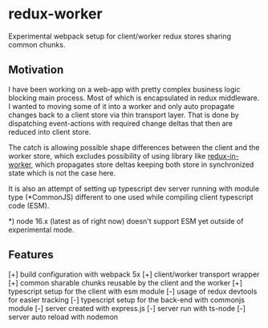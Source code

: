 # redux-worker

Experimental webpack setup for client/worker redux stores sharing common chunks.

## Motivation

I have been working on a web-app with pretty complex business logic blocking main process. Most of which is encapsulated in redux middleware.
I wanted to moving some of it into a worker and only auto propagate changes back to a client store via thin transport layer. That is done by dispatching event-actions with required change deltas that then are reduced into client store.

The catch is allowing possible shape differences between the client and the worker store, which excludes possibility of using library like [redux-in-worker](https://www.npmjs.com/package/redux-in-worker), which propagates store deltas keeping both store in synchronized state which is not the case here.

It is also an attempt of setting up typescript dev server running with module type (\*CommonJS) different to one used while compiling client typescript code (ESM).

\*) node 16.x (latest as of right now) doesn't support ESM yet outside of experimental mode.

## Features

[+] build configuration with webpack 5x
[+] client/worker transport wrapper
[+] common sharable chunks reusable by the client and the worker
[+] typescript setup for the client with esm module
[-] usage of redux devtools for easier tracking
[-] typescript setup for the back-end with commonjs module
[-] server created with express.js
[-] server run with ts-node
[-] server auto reload with nodemon
